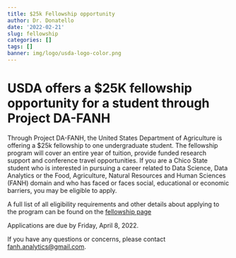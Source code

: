 ```yaml
---
title: $25k Fellowship opportunity
author: Dr. Donatello
date: '2022-02-21'
slug: fellowship
categories: []
tags: []
banner: img/logo/usda-logo-color.png
---
```



# USDA offers a $25K fellowship opportunity for a student through Project DA-FANH

Through Project DA-FANH, the United States Department of Agriculture is offering a $25k fellowship to one undergraduate student. The fellowship program will cover an entire year of tuition, provide funded research support and conference travel opportunities. If you are a Chico State student who is interested in pursuing a career related to Data Science, Data Analytics or the Food, Agriculture, Natural Resources and Human Sciences (FANH) domain and who has faced or faces social, educational or economic barriers, you may be eligible to apply. 

A full list of all eligibility requirements and other details about applying to the program can be found on the [fellowship page](https://project-dafanh.netlify.app/fellowship)

Applications are due by Friday, April 8, 2022. 

If you have any questions or concerns, please contact fanh.analytics@gmail.com. 